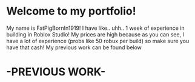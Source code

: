 # Welcome to my portfolio! 
My name is FatPigBornIn1919!
I have like.. uhh.. 1 week of experience in building in Roblox Studio!
My prices are high because as you can see, I have a lot of experience (probs like 50 robux per build) so make sure you have that cash!
My previous work can be found below 
# -PREVIOUS WORK-




